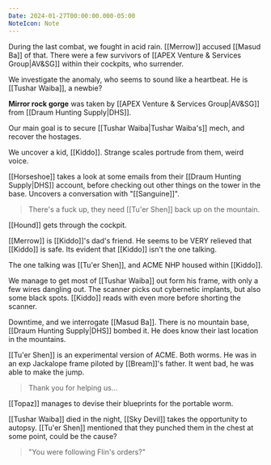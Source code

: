 ```yaml
---
Date: 2024-01-27T00:00:00.000-05:00
NoteIcon: Note
---
```

During the last combat, we fought in acid rain.
[[Merrow]] accused [[Masud Ba]] of that.
There were a few survivors of [[APEX Venture & Services Group|AV&SG]] within their cockpits, who surrender.

We investigate the anomaly, who seems to sound like a heartbeat.
He is [[Tushar Waiba]], a newbie?

**Mirror rock gorge** was taken by [[APEX Venture & Services Group|AV&SG]] from [[Draum Hunting Supply|DHS]]. 

Our main goal is to secure [[Tushar Waiba|Tushar Waiba's]] mech, and recover the hostages.

We uncover a kid, [[Kiddo]]. 
Strange scales portrude from them, weird voice.

[[Horseshoe]] takes a look at some emails from their [[Draum Hunting Supply|DHS]] account, before checking out other things on the tower in the base.
Uncovers a conversation with "[[Sanguine]]".
> There's a fuck up, they need [[Tu'er Shen]] back up on the mountain.

[[Hound]] gets through the cockpit.

[[Merrow]] is [[Kiddo]]'s dad's friend. He seems to be VERY relieved that [[Kiddo]] is safe.
Its evident that [[Kiddo]] isn't the one talking.

The one talking was [[Tu'er Shen]], and ACME NHP housed within [[Kiddo]].

We manage to get most of [[Tushar Waiba]] out form his frame, with only a few wires dangling out.
The scanner picks out cybernetic implants, but also some black spots. [[Kiddo]] reads with even more before shorting the scanner.

Downtime, and we interrogate [[Masud Ba]]. There is no mountain base, [[Draum Hunting Supply|DHS]] bombed it. He does know their last location in the mountains.

[[Tu'er Shen]] is an experimental version of ACME. Both worms. He was in an exp Jackalope frame piloted by [[Bream]]'s father. It went bad, he was able to make the jump.
> Thank you for helping us...

[[Topaz]] manages to devise their blueprints for the portable worm.

[[Tushar Waiba]] died in the night, [[Sky Devil]] takes the opportunity to autopsy.
[[Tu'er Shen]] mentioned that they punched them in the chest at some point, could be the cause?
> "You were following Flin's orders?"
